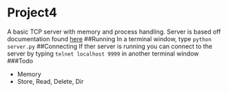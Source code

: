 # Project4
A basic TCP server with memory and process handling. Server is based off documentation found [here](http://www.binarytides.com/python-socket-server-code-example/)
##Running
In a terminal window, type `python server.py`
##Connecting
If ther server is running you can connect to the server by typing `telnet localhost 9999` in another terminal window
###Todo
- Memory
- Store, Read, Delete, Dir